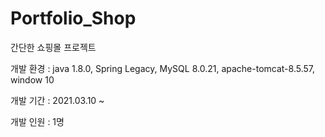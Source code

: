 # Portfolio_Shop
간단한 쇼핑몰 프로젝트

개발 환경 : java 1.8.0, Spring Legacy, MySQL 8.0.21, apache-tomcat-8.5.57, window 10

개발 기간 : 2021.03.10 ~ 

개발 인원 : 1명
